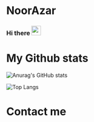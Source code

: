 # NoorAzar

### Hi there <img src="https://raw.githubusercontent.com/aemmadi/aemmadi/master/wave.gif" height=25px />



<!--
**NoorAzar/NoorAzar** is a ✨ _special_ ✨ repository because its `README.md` (this file) appears on your GitHub profile.

Here are some ideas to get you started:

- 🔭 I’m currently working on ...
- 🌱 I’m currently learning ...
- 👯 I’m looking to collaborate on ...
- 🤔 I’m looking for help with ...
- 💬 Ask me about ...
- 📫 How to reach me: ...
- 😄 Pronouns: ...
- ⚡ Fun fact: ...
-->

# My Github stats

![Anurag's GitHub stats](https://github-readme-stats.vercel.app/api?username=NoorAzar&show_icons=true&theme=radical&text_color=FFFFFF&bg_color=000000)

![Top Langs](https://github-readme-stats.vercel.app/api/top-langs/?username=NoorAzar&layout=compact&card_width=445px&bg_color=000000&text_color=FFFFFF&title_color=ff3377)

# Contact me
<a href="https://www.linkedin.com/in/noor-azar/">

</a>











